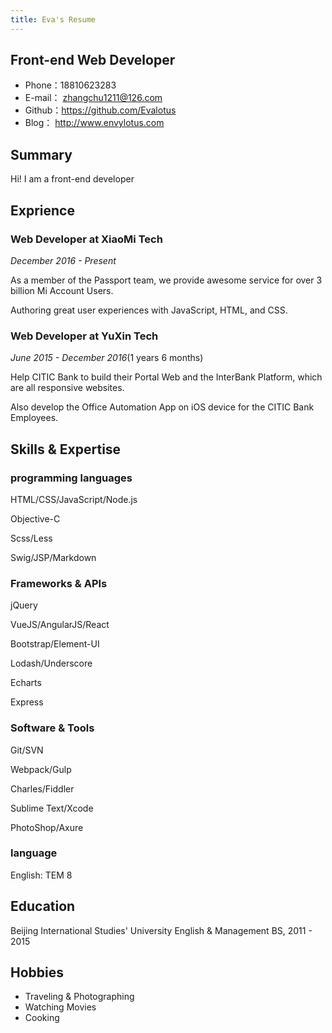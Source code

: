 ```yaml
---
title: Eva's Resume
---
```


## Front-end Web Developer
- Phone：18810623283         
- E-mail： zhangchu1211@126.com
- Github：https://github.com/Evalotus                
- Blog： http://www.envylotus.com

## Summary
Hi! I am a front-end developer

## Exprience
### Web Developer at XiaoMi Tech

*December 2016 - Present*

As a member of the Passport team, we provide awesome service for over 3 billion Mi Account Users.

Authoring great user experiences with JavaScript, HTML, and CSS.


### Web Developer at YuXin Tech

*June 2015 - December 2016*(1 years 6 months)

Help CITIC Bank to build their Portal Web and the InterBank Platform, which are all responsive websites.

Also develop the Office Automation App on iOS device for the CITIC Bank Employees.



## Skills & Expertise
### programming languages
HTML/CSS/JavaScript/Node.js

Objective-C

Scss/Less

Swig/JSP/Markdown
### Frameworks & APIs
jQuery

VueJS/AngularJS/React

Bootstrap/Element-UI

Lodash/Underscore

Echarts

Express

### Software & Tools
Git/SVN

Webpack/Gulp

Charles/Fiddler

Sublime Text/Xcode

PhotoShop/Axure

### language

English: TEM 8

## Education
Beijing International Studies' University  English & Management BS, 2011 - 2015

## Hobbies
- Traveling & Photographing
- Watching Movies
- Cooking

